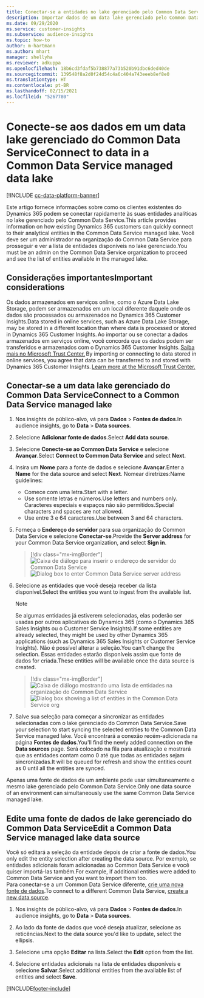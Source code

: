 ```yaml
---
title: Conectar-se a entidades no lake gerenciado pelo Common Data Service
description: Importar dados de um data lake gerenciado pelo Common Data Service.
ms.date: 09/29/2020
ms.service: customer-insights
ms.subservice: audience-insights
ms.topic: how-to
author: m-hartmann
ms.author: mhart
manager: shellyha
ms.reviewer: adkuppa
ms.openlocfilehash: 18b6cd3fdaf5b738877a73b520b91dbc6ded40de
ms.sourcegitcommit: 139548f8a2d0f24d54c4a6c404a743eeeb8ef8e0
ms.translationtype: HT
ms.contentlocale: pt-BR
ms.lasthandoff: 02/15/2021
ms.locfileid: "5267780"
---
```

# <a name="connect-to-data-in-a-common-data-service-managed-data-lake"></a><span data-ttu-id="d8906-103">Conecte-se aos dados em um data lake gerenciado do Common Data Service</span><span class="sxs-lookup"><span data-stu-id="d8906-103">Connect to data in a Common Data Service managed data lake</span></span>

[!INCLUDE [cc-data-platform-banner](../includes/cc-data-platform-banner.md)]

<span data-ttu-id="d8906-104">Este artigo fornece informações sobre como os clientes existentes do Dynamics 365 podem se conectar rapidamente às suas entidades analíticas no lake gerenciado pelo Common Data Service.</span><span class="sxs-lookup"><span data-stu-id="d8906-104">This article provides information on how existing Dynamics 365 customers can quickly connect to their analytical entities in the Common Data Service managed lake.</span></span> <span data-ttu-id="d8906-105">Você deve ser um administrador na organização do Common Data Service para prosseguir e ver a lista de entidades disponíveis no lake gerenciado.</span><span class="sxs-lookup"><span data-stu-id="d8906-105">You must be an admin on the Common Data Service organization to proceed and see the list of entities available in the managed lake.</span></span>

## <a name="important-considerations"></a><span data-ttu-id="d8906-106">Considerações importantes</span><span class="sxs-lookup"><span data-stu-id="d8906-106">Important considerations</span></span>

<span data-ttu-id="d8906-107">Os dados armazenados em serviços online, como o Azure Data Lake Storage, podem ser armazenados em um local diferente daquele onde os dados são processados ou armazenados no Dynamics 365 Customer Insights.</span><span class="sxs-lookup"><span data-stu-id="d8906-107">Data stored in online services, such as Azure Data Lake Storage, may be stored in a different location than where data is processed or stored in Dynamics 365 Customer Insights.</span></span><span data-ttu-id="d8906-108"> Ao importar ou se conectar a dados armazenados em serviços online, você concorda que os dados podem ser transferidos e armazenados com o Dynamics 365 Customer Insights. [Saiba mais no Microsoft Trust Center.](https://www.microsoft.com/trust-center)</span><span class="sxs-lookup"><span data-stu-id="d8906-108"> By importing or connecting to data stored in online services, you agree that data can be transferred to and stored with Dynamics 365 Customer Insights. [Learn more at the Microsoft Trust Center.](https://www.microsoft.com/trust-center)</span></span>

## <a name="connect-to-a-common-data-service-managed-lake"></a><span data-ttu-id="d8906-109">Conectar-se a um data lake gerenciado do Common Data Service</span><span class="sxs-lookup"><span data-stu-id="d8906-109">Connect to a Common Data Service managed lake</span></span>

1. <span data-ttu-id="d8906-110">Nos insights de público-alvo, vá para **Dados** > **Fontes de dados**.</span><span class="sxs-lookup"><span data-stu-id="d8906-110">In audience insights, go to **Data** > **Data sources**.</span></span>

2. <span data-ttu-id="d8906-111">Selecione **Adicionar fonte de dados**.</span><span class="sxs-lookup"><span data-stu-id="d8906-111">Select **Add data source**.</span></span>

3. <span data-ttu-id="d8906-112">Selecione **Conecte-se ao Common Data Service** e selecione **Avançar**.</span><span class="sxs-lookup"><span data-stu-id="d8906-112">Select **Connect to Common Data Service** and select **Next**.</span></span>

4. <span data-ttu-id="d8906-113">Insira um **Nome** para a fonte de dados e selecione **Avançar**.</span><span class="sxs-lookup"><span data-stu-id="d8906-113">Enter a **Name** for the data source and select **Next**.</span></span> <span data-ttu-id="d8906-114">Nomear diretrizes:</span><span class="sxs-lookup"><span data-stu-id="d8906-114">Name guidelines:</span></span> 
   - <span data-ttu-id="d8906-115">Comece com uma letra.</span><span class="sxs-lookup"><span data-stu-id="d8906-115">Start with a letter.</span></span>
   - <span data-ttu-id="d8906-116">Use somente letras e números.</span><span class="sxs-lookup"><span data-stu-id="d8906-116">Use letters and numbers only.</span></span> <span data-ttu-id="d8906-117">Caracteres especiais e espaços não são permitidos.</span><span class="sxs-lookup"><span data-stu-id="d8906-117">Special characters and spaces are not allowed.</span></span>
   - <span data-ttu-id="d8906-118">Use entre 3 e 64 caracteres.</span><span class="sxs-lookup"><span data-stu-id="d8906-118">Use between 3 and 64 characters.</span></span>

5. <span data-ttu-id="d8906-119">Forneça o **Endereço do servidor** para sua organização do Common Data Service e selecione **Conectar-se**.</span><span class="sxs-lookup"><span data-stu-id="d8906-119">Provide the **Server address** for your Common Data Service organization, and select **Sign in**.</span></span>

   > [!div class="mx-imgBorder"]
   > <span data-ttu-id="d8906-120">![Caixa de diálogo para inserir o endereço de servidor do Common Data Service](media/enter-CDS-org-details.png)</span><span class="sxs-lookup"><span data-stu-id="d8906-120">![Dialog box to enter Common Data Service server address](media/enter-CDS-org-details.png)</span></span>

6. <span data-ttu-id="d8906-121">Selecione as entidades que você deseja receber da lista disponível.</span><span class="sxs-lookup"><span data-stu-id="d8906-121">Select the entities you want to ingest from the available list.</span></span>    

   > [!NOTE]
   > <span data-ttu-id="d8906-122">Se algumas entidades já estiverem selecionadas, elas poderão ser usadas por outros aplicativos do Dynamics 365 (como o Dynamics 365 Sales Insights ou o Customer Service Insights).</span><span class="sxs-lookup"><span data-stu-id="d8906-122">If some entities are already selected, they might be used by other Dynamics 365 applications (such as Dynamics 365 Sales Insights or Customer Service Insights).</span></span> <span data-ttu-id="d8906-123">Não é possível alterar a seleção.</span><span class="sxs-lookup"><span data-stu-id="d8906-123">You can't change the selection.</span></span> <span data-ttu-id="d8906-124">Essas entidades estarão disponíveis assim que fonte de dados for criada.</span><span class="sxs-lookup"><span data-stu-id="d8906-124">These entities will be available once the data source is created.</span></span>

   > [!div class="mx-imgBorder"]
   > <span data-ttu-id="d8906-125">![Caixa de diálogo mostrando uma lista de entidades na organização do Common Data Service](media/select-analytical-entities.png)</span><span class="sxs-lookup"><span data-stu-id="d8906-125">![Dialog box showing a list of entities in the Common Data Service org](media/select-analytical-entities.png)</span></span>

7. <span data-ttu-id="d8906-126">Salve sua seleção para começar a sincronizar as entidades selecionadas com o lake gerenciado do Common Data Service.</span><span class="sxs-lookup"><span data-stu-id="d8906-126">Save your selection to start syncing the selected entities to the Common Data Service managed lake.</span></span> <span data-ttu-id="d8906-127">Você encontrará a conexão recém-adicionada na página **Fontes de dados**.</span><span class="sxs-lookup"><span data-stu-id="d8906-127">You'll find the newly added connection on the **Data sources** page.</span></span> <span data-ttu-id="d8906-128">Será colocado na fila para atualização e mostrará que as entidades contam como 0 até que todas as entidades sejam sincronizadas.</span><span class="sxs-lookup"><span data-stu-id="d8906-128">It will be queued for refresh and show the entities count as 0 until all the entities are synced.</span></span>

<span data-ttu-id="d8906-129">Apenas uma fonte de dados de um ambiente pode usar simultaneamente o mesmo lake gerenciado pelo Common Data Service.</span><span class="sxs-lookup"><span data-stu-id="d8906-129">Only one data source of an environment can simultaneously use the same Common Data Service managed lake.</span></span>

## <a name="edit-a-common-data-service-managed-lake-data-source"></a><span data-ttu-id="d8906-130">Edite uma fonte de dados de lake gerenciado do Common Data Service</span><span class="sxs-lookup"><span data-stu-id="d8906-130">Edit a Common Data Service managed lake data source</span></span>

<span data-ttu-id="d8906-131">Você só editará a seleção da entidade depois de criar a fonte de dados.</span><span class="sxs-lookup"><span data-stu-id="d8906-131">You only edit the entity selection after creating the data source.</span></span> <span data-ttu-id="d8906-132">Por exemplo, se entidades adicionais foram adicionadas ao Common Data Service e você quiser importá-las também.</span><span class="sxs-lookup"><span data-stu-id="d8906-132">For example, if additional entities were added to Common Data Service and you want to import them too.</span></span>    
<span data-ttu-id="d8906-133">Para conectar-se a um Common Data Service diferente, [crie uma nova fonte de dados](#connect-to-a-common-data-service-managed-lake).</span><span class="sxs-lookup"><span data-stu-id="d8906-133">To connect to a different Common Data Service, [create a new data source](#connect-to-a-common-data-service-managed-lake).</span></span>

1. <span data-ttu-id="d8906-134">Nos insights de público-alvo, vá para **Dados** > **Fontes de dados**.</span><span class="sxs-lookup"><span data-stu-id="d8906-134">In audience insights, go to **Data** > **Data sources**.</span></span>

2. <span data-ttu-id="d8906-135">Ao lado da fonte de dados que você deseja atualizar, selecione as reticências.</span><span class="sxs-lookup"><span data-stu-id="d8906-135">Next to the data source you'd like to update, select the ellipsis.</span></span>

3. <span data-ttu-id="d8906-136">Selecione uma opção **Editar** na lista.</span><span class="sxs-lookup"><span data-stu-id="d8906-136">Select the **Edit** option from the list.</span></span>

4. <span data-ttu-id="d8906-137">Selecione entidades adicionais na lista de entidades disponíveis e selecione **Salvar**.</span><span class="sxs-lookup"><span data-stu-id="d8906-137">Select additional entities from the available list of entities and select **Save**.</span></span>


[!INCLUDE[footer-include](../includes/footer-banner.md)]